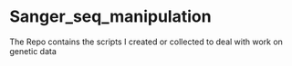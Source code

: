 # Sanger_seq_manipulation
The Repo contains the scripts I created or collected to deal with work on genetic data